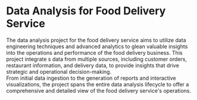 # Data Analysis for Food Delivery Service  
     
The data analysis project for the food delivery service aims to utilize data engineering techniques and advanced analytics to glean valuable insights into the operations and performance of the food delivery business. This project integrate s data from multiple sources, including customer orders, restaurant information, and delivery data, to provide insights that drive strategic and operational decision-making.       
From initial data ingestion to the generation of reports and interactive visualizations, the project spans the entire data analysis lifecycle to offer a comprehensive and detailed view of the food delivery service's operations.   


